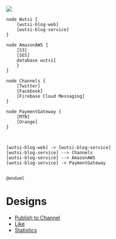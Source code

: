 ![](https://www.planttext.com/api/plantuml/img/TP712eCm38RlVOg-G4-xYqEsdTm62Xw6XsY3AzCMsZfnmtUVK-jWQav9-FFn9_6D1MthgYH4AeuqgQqHz4re7xVcMx2iL0LhC4lfecjGFqMEAUccyNq5BoNtIUGGqIwTaaCqPXmiP62G3fnHris0u0vIOcdSVDm8Qr5Fa2Fac2drSANGEA22KjMSXcWC548MFpzNQ2kKzWGM6sWTD8pF4-6YGHQZVq8M-p9lVTkr9cMzshdVLim7sf1uVvPxMpvAtZ_e0m00)

```plantuml
node Wutsi {
    [wutsi-blog-web] 
    [wutsi-blog-service]
}

node AmazonAWS {
    [S3]
    [SES]
    database wutsi{
    }
}

node Channels {
    [Twitter]
    [Facebook]
    [Firebase Cloud Messaging]
}

node PaymentGateway {
    [MTN]
    [Orange]
}



[wutsi-blog-web] -> [wutsi-blog-service]
[wutsi-blog-service] --> Channels
[wutsi-blog-service] --> AmazonAWS
[wutsi-blog-service] -> PaymentGateway


@enduml
```

# Designs
- [Publish to Channel](publish-to-channel.md)
- [Like](like.md)
- [Statistics](statistics.md)
